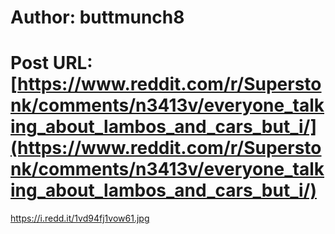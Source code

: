 # Author: buttmunch8
# Post URL: [https://www.reddit.com/r/Superstonk/comments/n3413v/everyone_talking_about_lambos_and_cars_but_i/](https://www.reddit.com/r/Superstonk/comments/n3413v/everyone_talking_about_lambos_and_cars_but_i/)


https://i.redd.it/1vd94fj1vow61.jpg